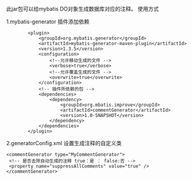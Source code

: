 此jar包可以给mybatis DO对象生成数据库对应的注释。
使用方式

1.mybatis-generator 插件添加依赖

			<plugin>
				<groupId>org.mybatis.generator</groupId>
				<artifactId>mybatis-generator-maven-plugin</artifactId>
				<version>1.3.5</version>
				<configuration>
					<!--允许移动生成的文件 -->
					<verbose>true</verbose>
					<!--允许覆盖生成的文件 -->
					<overwrite>true</overwrite>
				</configuration>
				<!-- 插件所依赖的包 -->
				<dependencies>
					<dependency>
						<groupId>org.mbatis.improve</groupId>
						<artifactId>commentGenerator</artifactId>
						<version>1.0-SNAPSHOT</version>
					</dependency>
				</dependencies>
			</plugin>

2.generatorConfig.xml 设置生成注释的自定义类

    <commentGenerator type="MyCommentGenerator">
     <!-- 是否去除自动生成的注释 true：是 ： false:否 -->
     <property name="suppressAllComments" value="true" />
    </commentGenerator>